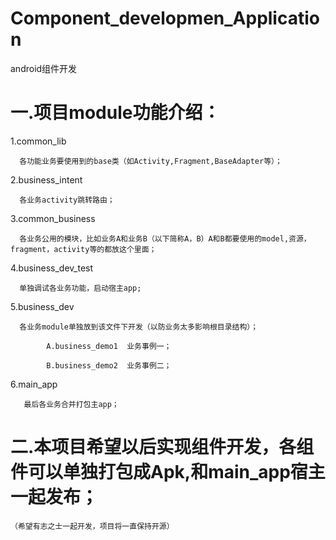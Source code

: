# Component_developmen_Application
android组件开发


<b><h1>一.项目module功能介绍：</h1></b>
  
  1.common_lib   
          
      各功能业务要使用到的base类（如Activity,Fragment,BaseAdapter等）；
  
  2.business_intent 
  
      各业务activity跳转路由；
  
  3.common_business  
        
      各业务公用的模块，比如业务A和业务B（以下简称A，B）A和B都要使用的model,资源，fragment，activity等的都放这个里面；
  
  4.business_dev_test  
  
      单独调试各业务功能，启动宿主app;
  
  5.business_dev  
        
      各业务module单独放到该文件下开发（以防业务太多影响根目录结构）；
  
            A.business_demo1  业务事例一；
     
            B.business_demo2  业务事例二；
      
  6.main_app  
  
       最后各业务合并打包主app；
  
<b><h1>二.本项目希望以后实现组件开发，各组件可以单独打包成Apk,和main_app宿主一起发布；</h1></b>

    （希望有志之士一起开发，项目将一直保持开源）


  
  
